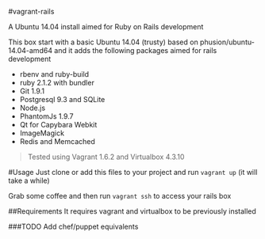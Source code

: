 #vagrant-rails

A Ubuntu 14.04 install aimed for Ruby on Rails development

This box start with a basic Ubuntu 14.04 (trusty) based on phusion/ubuntu-14.04-amd64 and it adds the following packages aimed for rails development

- rbenv and ruby-build
- ruby 2.1.2 with bundler
- Git 1.9.1
- Postgresql 9.3 and SQLite
- Node.js
- PhantomJs 1.9.7
- Qt for Capybara Webkit
- ImageMagick
- Redis and Memcached

>Tested using Vagrant 1.6.2 and Virtualbox 4.3.10

#Usage
Just clone or add this files to your project and run `vagrant up` (it will take
a while)

Grab some coffee and then run `vagrant ssh` to access your rails box

##Requirements
It requires vagrant and virtualbox to be previously installed

###TODO
Add chef/puppet equivalents

